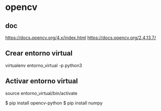 # opencv

## doc
https://docs.opencv.org/4.x/index.html
https://docs.opencv.org/2.4.13.7/

## Crear entorno virtual
virtualenv entorno_virtual -p python3

## Activar entorno virtual
source entorno_virtual/bin/activate

$ pip install opencv-python
$ pip install numpy
